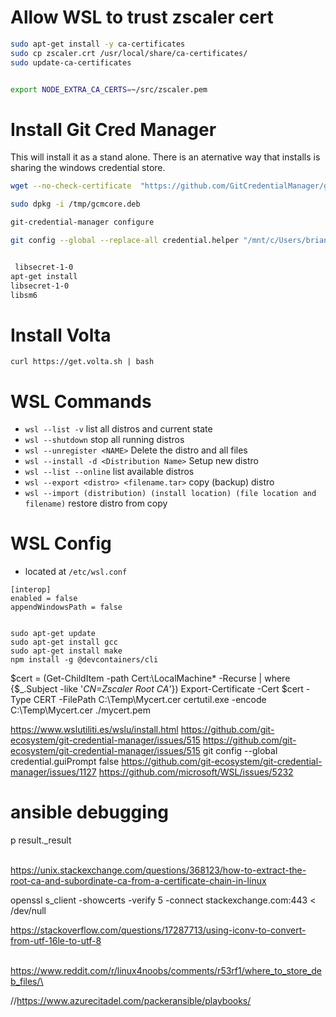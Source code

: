 


# Allow WSL to trust zscaler cert

```bash
sudo apt-get install -y ca-certificates
sudo cp zscaler.crt /usr/local/share/ca-certificates/
sudo update-ca-certificates


export NODE_EXTRA_CA_CERTS=~/src/zscaler.pem
```

# Install Git Cred Manager
This will install it as a stand alone.  There is an aternative way that installs is sharing the windows credential store.  

```bash
wget --no-check-certificate  "https://github.com/GitCredentialManager/git-credential-manager/releases/download/v2.0.886/gcm-linux_amd64.2.0.886.deb" -O /tmp/gcmcore.deb

sudo dpkg -i /tmp/gcmcore.deb

git-credential-manager configure

git config --global --replace-all credential.helper "/mnt/c/Users/brian.olson/AppData/Local/Programs/Git/mingw64/bin/git-credential-manager.exe"


 libsecret-1-0
apt-get install  
libsecret-1-0
libsm6

```


# Install Volta 
```
curl https://get.volta.sh | bash
```

# WSL Commands
 - `wsl --list -v` list all distros and current state
 - `wsl --shutdown` stop all running distros
 - `wsl --unregister <NAME>` Delete the distro and all files
 - `wsl --install -d <Distribution Name>` Setup new distro
 - `wsl --list --online` list available distros
 - `wsl --export <distro> <filename.tar>` copy (backup) distro
 - `wsl --import (distribution) (install location) (file location and filename)` restore distro from copy
 
 # WSL Config
 - located at `/etc/wsl.conf`
 
 ```
[interop]
enabled = false
appendWindowsPath = false
 ```
 
 
 ```
 
 sudo apt-get update
sudo apt-get install gcc
sudo apt-get install make
npm install -g @devcontainers/cli
 ```
 
 
 $cert = (Get-ChildItem -path Cert:\LocalMachine* -Recurse | where {$_.Subject -like '*CN=Zscaler Root CA*'})
 Export-Certificate -Cert $cert -Type CERT -FilePath C:\Temp\Mycert.cer
 certutil.exe -encode C:\Temp\Mycert.cer ./mycert.pem
 



 https://www.wslutiliti.es/wslu/install.html
https://github.com/git-ecosystem/git-credential-manager/issues/515
https://github.com/git-ecosystem/git-credential-manager/issues/515
git config --global credential.guiPrompt false
https://github.com/git-ecosystem/git-credential-manager/issues/1127
https://github.com/microsoft/WSL/issues/5232

# ansible debugging 

p result._result

\
https://unix.stackexchange.com/questions/368123/how-to-extract-the-root-ca-and-subordinate-ca-from-a-certificate-chain-in-linux

openssl s_client -showcerts -verify 5 -connect stackexchange.com:443 < /dev/null

https://stackoverflow.com/questions/17287713/using-iconv-to-convert-from-utf-16le-to-utf-8

\
https://www.reddit.com/r/linux4noobs/comments/r53rf1/where_to_store_deb_files/\



//https://www.azurecitadel.com/packeransible/playbooks/
